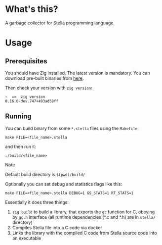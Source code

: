 # What's this?

A garbage collector for [Stella](https://fizruk.github.io/stella/) programming language.

# Usage

## Prerequisites

You should have Zig installed. The latest version is mandatory. You can download pre-built binaries from [here](https://ziglang.org/download/).

Then check your version with `zig version`:
```
~  =>  zig version
0.16.0-dev.747+493ad58ff
```

## Running

You can build binary from some `*.stella` files using the `Makefile`:
```
make FILE=<file_name>.stella
```

and then run it:
```
./build/<file_name>
```

> [!NOTE]
> Default build directory is `$(pwd)/build/`

Optionally you can set debug and statistics flags like this:
```
make FILE=<file_name>.stella DEBUG=1 GS_STATS=1 RT_STATS=1
```

Essentially it does three things:
1. `zig build` to build a library, that exports the `gc` function for C, obeying by `gc.h` interface (all runtime dependencies (*.c and *.h) are in `stella/` directory)
2. Compiles Stella file into a C code via docker
3. Links the library with the compiled C code from Stella source code into an executable
